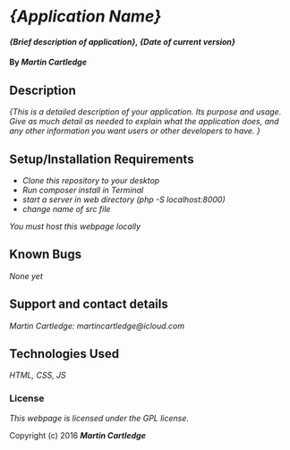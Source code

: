 # _{Application Name}_

#### _{Brief description of application}, {Date of current version}_

#### By _**Martin Cartledge**_

## Description

_{This is a detailed description of your application. Its purpose and usage.  Give as much detail as needed to explain what the application does, and any other information you want users or other developers to have. }_

## Setup/Installation Requirements

* _Clone this repository to your desktop_
* _Run composer install in Terminal_
* _start a server in web directory (php -S localhost:8000)_
* _change name of src file_

_You must host this webpage locally_

## Known Bugs

_None yet_

## Support and contact details

_Martin Cartledge: martincartledge@icloud.com_

## Technologies Used

_HTML,
CSS,
JS_

### License

*This webpage is licensed under the GPL license.*

Copyright (c) 2016 **_Martin Cartledge_**
